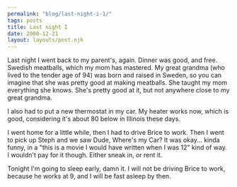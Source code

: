 ```yaml
---
permalink: "blog/last-night-i-1/"
tags: posts
title: Last night I
date: 2000-12-21
layout: layouts/post.njk
---
```


Last night I went back to my parent's, again. Dinner was good, and free. Swedish meatballs, which my mom has mastered. My great grandma (who lived to the tender age of 94) was born and raised in Sweden, so you can imagine that she was pretty good at making meatballs. She taught my mom everything she knows. She's pretty good at it, but not anywhere close to my great grandma. 

I also had to put a new thermostat in my car. My heater works now, which is good, considering it's about 80 below in Illinois these days. 

I went home for a little while, then I had to drive Brice to work. Then I went to pick up Steph and we saw Dude, Where's my Car? It was okay... kinda funny, in a "this is a movie I would have written when I was 12" kind of way. I wouldn't pay for it though. Either sneak in, or rent it. 

Tonight I'm going to sleep early, damn it. I will not be driving Brice to work, because he works at 9, and I will be fast asleep by then.